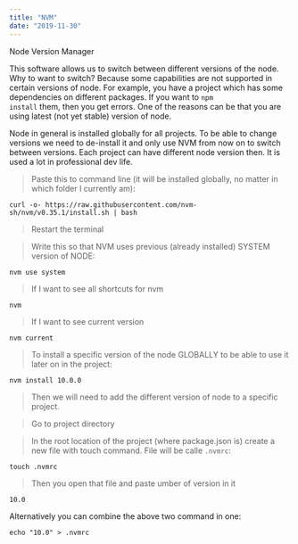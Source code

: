 ```yaml
---
title: "NVM"
date: "2019-11-30"
---
```

Node Version Manager

This software allows us to switch between different versions of the node. Why to want to switch? Because some capabilities are not supported in certain versions of node. For example, you have a project which has some dependencies on different packages. If you want to <code>npm install</code> them, then you get errors. One of the reasons can be that you are using latest (not yet stable) version of node.

Node in general is installed globally for all projects. To be able to change versions we need to de-install it and only use NVM from now on to switch between versions. Each project can have different node version then. It is used a lot in professional dev life.

> Paste this to command line (it will be installed globally, no matter in which folder I currently am):
```
curl -o- https://raw.githubusercontent.com/nvm-sh/nvm/v0.35.1/install.sh | bash 
```

> Restart the terminal

> Write this so that NVM uses previous (already installed) SYSTEM version of NODE:
```
nvm use system
```

>If I want to see all shortcuts for nvm
```
nvm
```

> If I want to see current version
```
nvm current
```

> To install a specific version of the node GLOBALLY to be able to use it later on in the project:
```
nvm install 10.0.0
```

> Then we will need to add the different version of node to a specific project. 

> Go to project directory

> In the root location of the project (where package.json is) create a new file with touch command. File will be calle <code>.nvmrc</code>:
```
touch .nvmrc
```

> Then you open that file and paste umber of version in it
```
10.0
```

Alternatively you can combine the above two command in one:
```
echo "10.0" > .nvmrc
```
